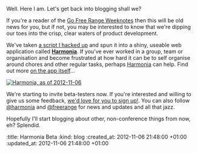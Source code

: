 Well. Here I am. Let's get back into blogging shall we?

If you're a reader of the [Go Free Range Weeknotes](http://gofreerange.com/blog) then this will be old news for you, but if not, you may be interested to know that we're dipping our toes into the crisp, clear waters of product development.

We've taken [a script I hacked up](https://github.com/freerange/harmonia/commit/b13a051b6cd57e2238a047899f8d23dbb3fedd77) and spun it into a shiny, useable web application called **[Harmonia][]**. If you've ever worked in a group, team or organisation and become frustrated at how hard it can be to self organise around chores and other regular tasks, perhaps [Harmonia][] can help. Find out more [on the app itself](https://harmonia.io/about)...

[![Harmonia, as of 2012-11-06](/images/harmonia-beta.png "Harmonia Beta")][Harmonia]

We're starting to invite beta-testers now. If you're interested and willing to give us some feedback, [we'd love for you to sign up!][Harmonia]. You can also follow <a href="https://twitter.com/harmonia">@harmonia</a> and <a href="https://twitter.com/freerange">@freerange</a> for news and updates and all that jazz.

Hopefully I'll start blogging about other, non-conference things from now, eh? Splendid.

[Harmonia]: https://harmonia.io

:title: Harmonia Beta
:kind: blog
:created_at: 2012-11-06 21:48:00 +01:00
:updated_at: 2012-11-06 21:48:00 +01:00
